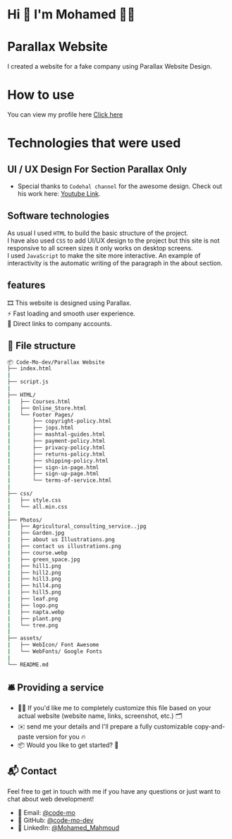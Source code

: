# Hi 👋 I'm Mohamed 👨‍💻 <br>
# Parallax Website
I created a website for a fake company using Parallax Website Design.

# How to use
You can view my profile here <a href="https://code-mo-dev.github.io/Parallax-Website/"> Click here </a>

# Technologies that were used

## UI / UX Design For Section Parallax Only
- Special thanks to `Codehal channel` for the awesome design. Check out his work here: [Youtube Link](https://youtu.be/kmM6mqvnxcs?si=h15_mXC5ON_6CZA_).

## Software technologies 

As usual I used `HTML` to build the basic structure of the project. <br>
I have also used `CSS` to add UI/UX design to the project but this site is not responsive to all screen sizes it only works on desktop screens.<br>
I used `JavaScript` to make the site more interactive. An example of interactivity is the automatic writing of the paragraph in the about section. <br>

## features 

🎞️ This website is designed using Parallax. <br>
⚡ Fast loading and smooth user experience. <br>
🔗 Direct links to company accounts. <br>

## 📁 File structure

```bash
📦 Code-Mo-dev/Parallax Website
├── index.html
|
├── script.js
|
├── HTML/
|   ├── Courses.html
|   ├── Online_Store.html
|   └── Footer Pages/
|       ├── copyright-policy.html
|       ├── jops.html
|       ├── mashtal-guides.html
|       ├── payment-policy.html
|       ├── privacy-policy.html
|       ├── returns-policy.html
|       ├── shipping-policy.html
|       ├── sign-in-page.html
|       ├── sign-up-page.html
|       └── terms-of-service.html
|
├── css/
|   ├── style.css
|   └── all.min.css
|
├── Photos/
|   ├── Agricultural_consulting_service..jpg
|   ├── Garden.jpg
|   ├── about us Illustrations.png
|   ├── contact us illustrations.png
|   ├── course.webp
|   ├── green_space.jpg
|   ├── hill1.png
|   ├── hill2.png
|   ├── hill3.png
|   ├── hill4.png
|   ├── hill5.png
|   ├── leaf.png
|   ├── logo.png
|   ├── napta.webp
|   ├── plant.png
|   └── tree.png
|
├── assets/
|   ├── WebIcon/ Font Awesome
|   └── WebFonts/ Google Fonts
|
└── README.md
```


## 🛎️ Providing a service

- 🧑‍💼 If you'd like me to completely customize this file based on your actual website (website name, links, screenshot, etc.) 🗂️ <br>
- ✉️ send me your details and I'll prepare a fully customizable copy-and-paste version for you 🔥
- 📦 Would you like to get started? 🤝

## 📬 Contact

Feel free to get in touch with me if you have any questions or just want to chat about web development!

- 📧 Email: [@code-mo](mailto:codemo2004@gmail.com)
- 🐙 GitHub: [@code-mo-dev](https://github.com/code-mo-dev)
- 💼 LinkedIn: [@‏Mohamed_Mahmoud‏](https://www.linkedin.com/in/mohamed-mahmoud-024714335/)


